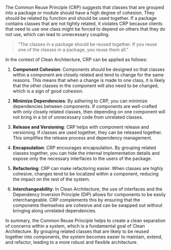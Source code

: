 The Common Reuse Principle (CRP) 
suggests that classes that are grouped into a package or module should have a high degree of cohesion. They should be related by function and should be used together. If a package contains classes that are not tightly related, it violates CRP because clients that need to use one class might be forced to depend on others that they do not use, which can lead to unnecessary coupling.

> "The classes in a package should be reused together. If you reuse one of the classes in a package, you reuse them all."

In the context of Clean Architecture, CRP can be applied as follows:

1. **Component Cohesion**: Components should be designed so that classes within a component are closely related and tend to change for the same reasons. This means that when a change is made to one class, it is likely that the other classes in the component will also need to be changed, which is a sign of good cohesion.

2. **Minimize Dependencies**: By adhering to CRP, you can minimize dependencies between components. If components are well-crafted with only closely related classes, then depending on one component will not bring in a lot of unnecessary code from unrelated classes.

3. **Release and Versioning**: CRP helps with component release and versioning. If classes are used together, they can be released together. This simplifies the release process and dependency management.

4. **Encapsulation**: CRP encourages encapsulation. By grouping related classes together, you can hide the internal implementation details and expose only the necessary interfaces to the users of the package.

5. **Refactoring**: CRP can make refactoring easier. When classes are highly cohesive, changes tend to be localized within a component, reducing the impact on the rest of the system.

6. **Interchangeability**: In Clean Architecture, the use of interfaces and the Dependency Inversion Principle (DIP) allows for components to be easily interchangeable. CRP complements this by ensuring that the components themselves are cohesive and can be swapped out without bringing along unrelated dependencies.

In summary, the Common Reuse Principle helps to create a clean separation of concerns within a system, which is a fundamental goal of Clean Architecture. By grouping related classes that are likely to be reused together into components, the system becomes easier to maintain, extend, and refactor, leading to a more robust and flexible architecture.